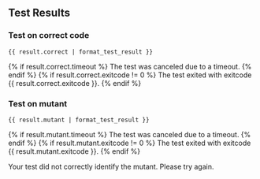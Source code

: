## Test Results

### Test on correct code

```
{{ result.correct | format_test_result }}
```
{% if result.correct.timeout %}
The test was canceled due to a timeout.
{% endif %}
{% if result.correct.exitcode != 0 %}
The test exited with exitcode {{ result.correct.exitcode }}.
{% endif %}

### Test on mutant

```
{{ result.mutant | format_test_result }}
```
{% if result.mutant.timeout %}
The test was canceled due to a timeout.
{% endif %}
{% if result.mutant.exitcode != 0 %}
The test exited with exitcode {{ result.mutant.exitcode }}.
{% endif %}

Your test did not correctly identify the mutant. Please try again.
